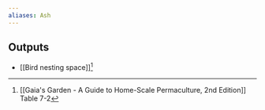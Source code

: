 ```yaml
---
aliases: Ash
---
```


## Outputs
- [[Bird nesting space]][^1]

[^1]: [[Gaia's Garden - A Guide to Home-Scale Permaculture, 2nd Edition]] Table 7-2